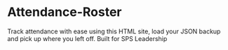 # Attendance-Roster
Track attendance with ease using this HTML site, load your JSON backup and pick up where you left off. Built for SPS Leadership
